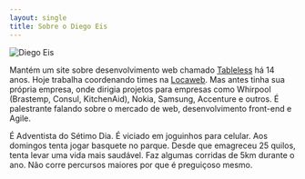 ```yaml
---
layout: single
title: Sobre o Diego Eis
---
```


![Diego Eis](http://2.gravatar.com/avatar/1bf877955dc2e43662320fd3b0280166?size=300)

Mantém um site sobre desenvolvimento web chamado [Tableless](http://tableless.com.br) há 14 anos. Hoje trabalha coordenando times na [Locaweb](http://locaweb.com.br/). Mas antes tinha sua própria empresa, onde dirigia projetos para empresas como Whirpool (Brastemp, Consul, KitchenAid), Nokia, Samsung,  Accenture e outros. É palestrante falando sobre o mercado de web, desenvolvimento front-end e Agile.

É Adventista do Sétimo Dia. É viciado em joguinhos para celular. Aos domingos tenta jogar basquete no parque. Desde que emagreceu 25 quilos, tenta levar uma vida mais saudável. Faz algumas corridas de 5km durante o ano. Não corre percursos maiores por que é preguiçoso mesmo.